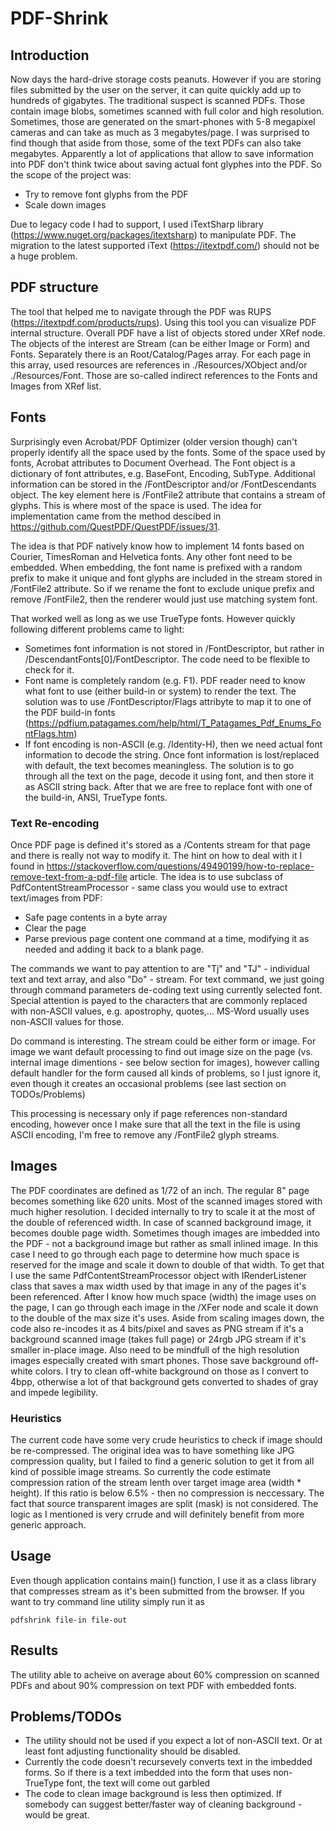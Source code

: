 # PDF-Shrink

## Introduction
Now days the hard-drive storage costs peanuts. However if you are storing files submitted by the user on the server, it can quite quickly add up to hundreds of gigabytes. The traditional suspect is scanned PDFs. Those contain image blobs, sometimes scanned with full color and high resolution. Sometimes, those are generated on the smart-phones with 5-8 megapixel cameras and can take as much as 3 megabytes/page. I was surprised to find though that aside from those, some of the text PDFs can also take megabytes. Apparently a lot of applications that allow to save information into PDF don't think twice about saving actual font glyphes into the PDF. So the scope of the project was:
- Try to remove font glyphs from the PDF
- Scale down images
  
Due to legacy code I had to support, I used iTextSharp library (https://www.nuget.org/packages/itextsharp) to manipulate PDF. The migration to the latest supported iText (https://itextpdf.com/) should not be a huge problem.


## PDF structure
The tool that helped me to navigate through the PDF was RUPS (https://itextpdf.com/products/rups). Using this tool you can visualize PDF internal structure. Overall PDF have a list of objects stored under XRef node. The objects of the interest are Stream (can be either Image or Form) and Fonts. Separately there is an Root/Catalog/Pages array. For each page in this array, used resources are references in ./Resources/XObject and/or ./Resources/Font. Those are so-called indirect references to the Fonts and Images from XRef list.

## Fonts
Surprisingly even Acrobat/PDF Optimizer (older version though) can't properly identify all the space used by the fonts. Some of the space used by fonts, Acrobat attributes to Document Overhead.
The Font object is a dictionary of font attributes, e.g. BaseFont, Encoding, SubType. Additional information can be stored in the /FontDescriptor and/or /FontDescendants object. The key element here is /FontFile2 attribute that contains a stream of glyphs. This is where most of the space is used. The idea for implementation came from the method descibed in https://github.com/QuestPDF/QuestPDF/issues/31. 

The idea is that PDF natively know how to implement 14 fonts based on Courier, TimesRoman and Helvetica fonts. Any other font need to be embedded. When embedding, the font name is prefixed with a random prefix to make it unique and font glyphs are included in the stream stored in /FontFile2 attribute. So if we rename the font to exclude unique prefix and remove /FontFile2, then the renderer would just use matching system font.

That worked well as long as we use TrueType fonts. However quickly following different problems came to light:
- Sometimes font information is not stored in /FontDescriptor, but rather in /DescendantFonts[0]/FontDescriptor. The code need to be flexible to check for it.
- Font name is completely random (e.g. F1). PDF reader need to know what font to use (either build-in or system) to render the text. The solution was to use /FontDescriptor/Flags attribyte to map it to one of the PDF build-in fonts (https://pdfium.patagames.com/help/html/T_Patagames_Pdf_Enums_FontFlags.htm)
- If font encoding is non-ASCII (e.g. /Identity-H), then we need actual font information to decode the string. Once font information is lost/replaced with default, the text becomes meaningless. The solution is to go through all the text on the page, decode it using font, and then store it as ASCII string back. After that we are free to replace font with one of the build-in, ANSI, TrueType fonts.

### Text Re-encoding
Once PDF page is defined it's stored as a /Contents stream for that page and there is really not way to modify it. The hint on how to deal with it I found in https://stackoverflow.com/questions/49490199/how-to-replace-remove-text-from-a-pdf-file article. The idea is to use subclass of PdfContentStreamProcessor - same class you would use to extract text/images from PDF:
- Safe page contents in a byte array
- Clear the page
- Parse previous page content one command at a time, modifying it as needed and adding it back to a blank page.

The commands we want to pay attention to are "Tj" and "TJ" - individual text and text array, and also "Do" - stream. For text command, we just going through command parameters de-coding text using currently selected font. Special attention is payed to the characters that are commonly replaced with non-ASCII values, e.g. apostrophy, quotes,... MS-Word usually uses non-ASCII values for those.

Do command is interesting. The stream could be either form or image. For image we want default processing to find out image size on the page (vs. internal image dimentions - see below section for images), however calling default handler for the form caused all kinds of problems, so I just ignore it, even though it creates an occasional problems (see last section on TODOs/Problems)

This processing is necessary only if page references non-standard encoding, however once I make sure that all the text in the file is using ASCII encoding, I'm free to remove any /FontFile2 glyph streams.

## Images
The PDF coordinates are defined as 1/72 of an inch. The regular 8" page becomes something like 620 units. Most of the scanned images stored with much higher resolution. I decided internally to try to scale it at the most of the double of referenced width. In case of scanned background image, it becomes double page width. 
Sometimes though images are imbedded into the PDF - not a background image but rather as small inlined image. In this case I need to go through each page to determine how much space is reserved for the image and scale it down to double of that width. To get that I use the same PdfContentStreamProcessor object with IRenderListener class that saves a max width used by that image in any of the pages it's been referenced.
After I know how much space (width) the image uses on the page, I can go through each image in the /XFer node and scale it down to the double of the max size it's uses. 
Aside from scaling images down, the code also re-incodes it as 4 bits/pixel and saves as PNG stream if it's a background scanned image (takes full page) or 24rgb JPG stream if it's smaller in-place image. Also need to be mindfull of the high resolution images especially created with smart phones. Those save background off-white colors. I try to clean off-white background on those as I convert to 4bpp, otherwise a lot of that background gets converted to shades of gray and impede legibility.

### Heuristics
The current code have some very crude heuristics to check if image should be re-compressed. The original idea was to have something like JPG compression quality, but I failed to find a generic solution to get it from all kind of possible image streams. So currently the code estimate compression ration of the stream lenth over target image area (width * height). If this ratio is below 6.5% - then no compression is neccessary. The fact that source transparent images are split (mask) is not considered. The logic as I mentioned is very crrude and will definitely benefit from more generic approach.

## Usage
Even though application contains main() function, I use it as a class library that compresses stream as it's been submitted from the browser. If you want to try command line utility simply run it as
```
pdfshrink file-in file-out
```

## Results
The utility able to acheive on average about 60% compression on scanned PDFs and about 90% compression on text PDF with embedded fonts.

## Problems/TODOs
- The utility should not be used if you expect a lot of non-ASCII text. Or at least font adjusting functionality should be disabled.
- Currently the code doesn't recursevely converts text in the imbedded forms. So if there is a text imbedded into the form that uses non-TrueType font, the text will come out garbled
- The code to clean image background is less then optimized. If somebody can suggest better/faster way of cleaning background - would be great.
